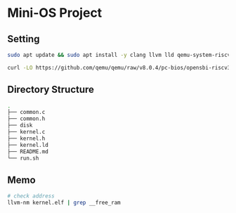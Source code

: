 # Mini-OS Project

## Setting

```bash
sudo apt update && sudo apt install -y clang llvm lld qemu-system-riscv32 curl

curl -LO https://github.com/qemu/qemu/raw/v8.0.4/pc-bios/opensbi-riscv32-generic-fw_dynamic.bin
```

## Directory Structure
```bash
.
├── common.c
├── common.h
├── disk
├── kernel.c
├── kernel.h
├── kernel.ld
├── README.md
└── run.sh
```

## Memo
```bash
# check address
llvm-nm kernel.elf | grep __free_ram
```
